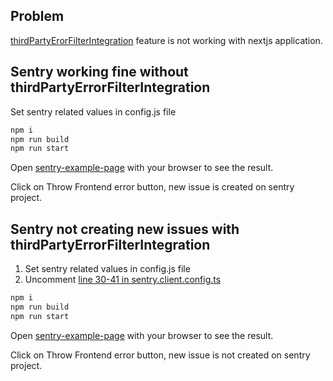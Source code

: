 ## Problem

[thirdPartyErorFilterIntegration](https://docs.sentry.io/platforms/javascript/guides/hapi/configuration/filtering/#using-thirdpartyerrorfilterintegration) feature is not working with nextjs application.

## Sentry working fine without thirdPartyErrorFilterIntegration

Set sentry related values in config.js file

```bash
npm i
npm run build
npm run start
```

Open [sentry-example-page](http://localhost:3719/sentry-example-page) with your browser to see the result.

Click on Throw Frontend error button, new issue is created on sentry project.

## Sentry not creating new issues with thirdPartyErrorFilterIntegration

1. Set sentry related values in config.js file
2. Uncomment [line 30-41 in sentry.client.config.ts](https://github.com/farhan687/sentry-nextjs-demo/blob/main/sentry.client.config.ts#L30-L41)

```bash
npm i
npm run build
npm run start
```

Open [sentry-example-page](http://localhost:3719/sentry-example-page) with your browser to see the result.

Click on Throw Frontend error button, new issue is not created on sentry project.
